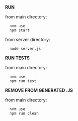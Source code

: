 **RUN**

from main directory:

```
  nvm use
  npm start
```

from server directory:

```
  node server.js
```

**RUN TESTS**

from main directory:

```
  nvm use
  npm run test
```

**REMOVE FROM GENERATED .JS**

from main directory:

```
  nvm use
  npm run clean
```
